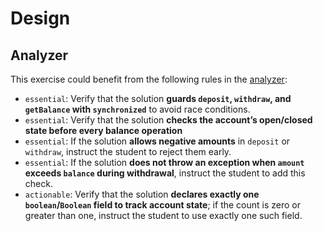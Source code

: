 # Design

## Analyzer

This exercise could benefit from the following rules in the [analyzer](https://github.com/exercism/java-analyzer):

- `essential`: Verify that the solution **guards `deposit`, `withdraw`, and `getBalance` with `synchronized`** to avoid
  race conditions.
- `essential`: Verify that the solution **checks the account’s open/closed state before every balance operation**
- `essential`: If the solution **allows negative amounts** in `deposit` or `withdraw`, instruct the student to reject
  them early.
- `essential`: If the solution **does not throw an exception when `amount` exceeds `balance` during withdrawal**,
  instruct the student to add this check.
- `actionable`: Verify that the solution **declares exactly one `boolean`/`Boolean` field to track account state**; if the count is zero or greater than one, instruct the student to use exactly one such field.